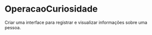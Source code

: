 # OperacaoCuriosidade
Criar uma interface para registrar e visualizar informações sobre uma pessoa.

